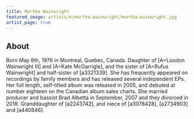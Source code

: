 ```yaml
---
title: Martha Wainwright
featured_image: artists/m/martha-wainwright/martha-wainwright.jpg
artist_page: true
---
```

## About

Born May 8th, 1976 in Montreal, Quebec, Canada. Daughter of [A=Loudon Wainwright III] and [A=Kate McGarrigle], and the sister of [A=Rufus Wainwright] and half-sister of [a3321339]. She has frequently appeared on recordings by family members and has released several independent EPs. Her full length, self-titled album was released in 2005, and debuted at number eighteen on the Canadian album sales charts. She married producer and bassist Brad Albetta in September, 2007 and they divorced in 2018. Granddaughter of [a2243742], and niece of [a3078428], [a2734903] and [a440846].

